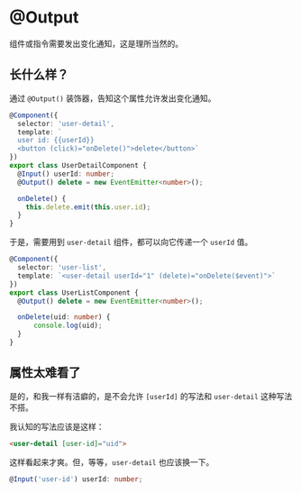 # @Output

组件或指令需要发出变化通知，这是理所当然的。

## 长什么样？

通过 `@Output()` 装饰器，告知这个属性允许发出变化通知。

```typescript
@Component({
  selector: 'user-detail',
  template: `
  user id: {{userId}}
  <button (click)="onDelete()">delete</button>`
})
export class UserDetailComponent {
  @Input() userId: number;
  @Output() delete = new EventEmitter<number>();

  onDelete() {
    this.delete.emit(this.user.id);
  }
}
```

于是，需要用到 `user-detail` 组件，都可以向它传递一个 `userId` 值。

```typescript
@Component({
  selector: 'user-list',
  template: `<user-detail userId="1" (delete)="onDelete($event)">`
})
export class UserListComponent {
  @Output() delete = new EventEmitter<number>();

  onDelete(uid: number) {
      console.log(uid);
  }
}

```

## 属性太难看了

是的，和我一样有洁癖的，是不会允许 `[userId]` 的写法和 `user-detail` 这种写法不搭。

我认知的写法应该是这样：

```html
<user-detail [user-id]="uid">
```

这样看起来才爽。但，等等，`user-detail` 也应该换一下。

```typescript
@Input('user-id') userId: number;
```
